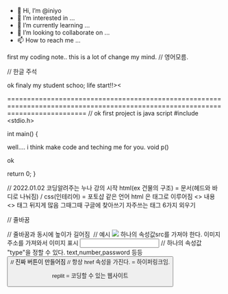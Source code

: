 - 👋 Hi, I’m @iniyo
- 👀 I’m interested in ...
- 🌱 I’m currently learning ...
- 💞️ I’m looking to collaborate on ...
- 📫 How to reach me ...


first my coding note.. this is a lot of change my mind.
// 영어모름.
<!---
iniyo/iniyo is a ✨ special ✨ repository because its `README.md` (this file) appears on your GitHub profile.
You can click the Preview link to take a look at your changes.
---> // 한글 주석

ok finaly my student schoo; life start!!><

================================================================================================================================
// ok first project is java script
#include <stdio.h>

int main()
{

well.... i think make code and teching me for you.
void p()



ok


return 0;
}




// 2022.01.02 코딩알려주는 누나 강의 시작
html(ex 건물의 구조) = 문서(헤드와 바디로 나눠짐) / css(인테리어) = 포토샵 같은 언어
html 은 태그로 이루어짐
<> 내용 <> 태그 뒤지게 많음 그때그때 구글에 찾아쓰기
 자주쓰는 태그 6가지 외우기
<div> // 줄바꿈
<p> // 줄바꿈과 동시에 높이가 길어짐
<img/> // 예시 <img src="이미지 주소"/> 하나의 속성값src를 가져야 한다. 이미지 주소를 가져와서 이미지 표시
<input/> // 하나의 속성값 "type"을 정할 수 있다. text,number,password 등등
<button> // 진짜 버튼이 만들어짐
<a> // 항상 href 속성을 가진다. = 하이퍼링크임.
  
replit = 코딩할 수 있는 웹사이트 
 
  
  
       
